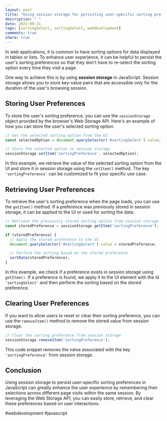 ```yaml
---
layout: post
title: "Using session storage for persisting user-specific sorting preferences in JavaScript"
description: " "
date: 2023-09-21
tags: [sortingSelect, sortingSelect, webdevelopment]
comments: true
share: true
---
```


In web applications, it is common to have sorting options for data displayed in tables or lists. To enhance user experience, it can be helpful to persist the user's sorting preferences so that they don't have to re-select the sorting option every time they visit a page.

One way to achieve this is by using **session storage** in JavaScript. Session storage allows you to store key-value pairs that are accessible only for the duration of the user's browsing session.

## Storing User Preferences

To store the user's sorting preference, you can use the `sessionStorage` object provided by the browser's Web Storage API. Here's an example of how you can store the user's selected sorting option:

```javascript
// Get the selected sorting option from the UI
const selectedOption = document.querySelector('#sortingSelect').value;

// Store the selected option in session storage
sessionStorage.setItem('sortingPreference', selectedOption);
```

In this example, we retrieve the value of the selected sorting option from the UI and store it in session storage using the `setItem()` method. The key `'sortingPreference'` can be customized to fit your specific use case.

## Retrieving User Preferences

To retrieve the user's sorting preference when the page loads, you can use the `getItem()` method. If a preference was previously stored in session storage, it can be applied to the UI or used for sorting the data:

```javascript
// Retrieve the previously stored sorting option from session storage
const storedPreference = sessionStorage.getItem('sortingPreference');

if (storedPreference) {
  // Apply the stored preference to the UI
  document.querySelector('#sortingSelect').value = storedPreference;

  // Perform the sorting based on the stored preference
  sortData(storedPreference);
}
```

In this example, we check if a preference exists in session storage using `getItem()`. If a preference is found, we apply it to the UI element with the id `'sortingSelect'` and then perform the sorting based on the stored preference.

## Clearing User Preferences

If you want to allow users to reset or clear their sorting preference, you can use the `removeItem()` method to remove the stored value from session storage:

```javascript
// Clear the sorting preference from session storage
sessionStorage.removeItem('sortingPreference');
```

This code snippet removes the value associated with the key `'sortingPreference'` from session storage.

## Conclusion

Using session storage to persist user-specific sorting preferences in JavaScript can greatly enhance the user experience by remembering their selections across different page visits within the same session. By leveraging the Web Storage API, you can easily store, retrieve, and clear these preferences based on user interactions.

#webdevelopment #javascript